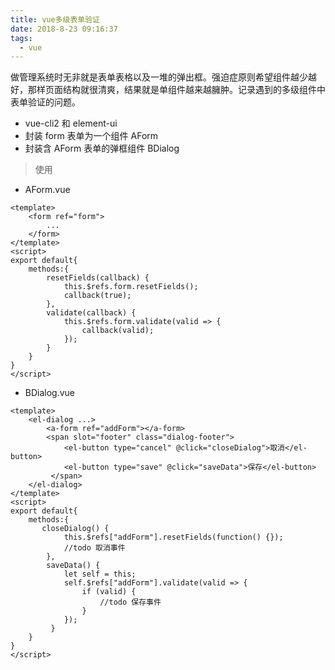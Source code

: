 ```yaml
---
title: vue多级表单验证
date: 2018-8-23 09:16:37
tags:
  - vue
---
```


做管理系统时无非就是表单表格以及一堆的弹出框。强迫症原则希望组件越少越好，那样页面结构就很清爽，结果就是单组件越来越臃肿。记录遇到的多级组件中表单验证的问题。

<!--more-->

- vue-cli2 和 element-ui
- 封装 form 表单为一个组件 AForm
- 封装含 AForm 表单的弹框组件 BDialog

> 使用

- AForm.vue

```
<template>
    <form ref="form">
        ...
    </form>
</template>
<script>
export default{
    methods:{
        resetFields(callback) {
            this.$refs.form.resetFields();
            callback(true);
        },
        validate(callback) {
            this.$refs.form.validate(valid => {
                callback(valid);
            });
        }
    }
}
</script>
```

- BDialog.vue

```
<template>
    <el-dialog ...>
        <a-form ref="addForm"></a-form>
        <span slot="footer" class="dialog-footer">
            <el-button type="cancel" @click="closeDialog">取消</el-button>
            <el-button type="save" @click="saveData">保存</el-button>
         </span>
    </el-dialog>
</template>
<script>
export default{
    methods:{
       closeDialog() {
            this.$refs["addForm"].resetFields(function() {});
            //todo 取消事件
        },
        saveData() {
            let self = this;
            self.$refs["addForm"].validate(valid => {
                if (valid) {
                    //todo 保存事件
                }
            });
         }
    }
}
</script>
```

